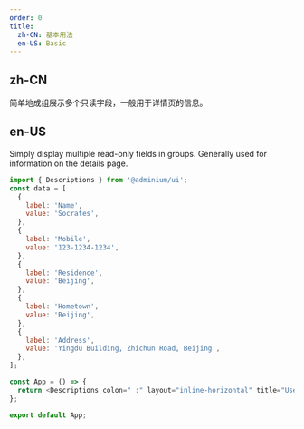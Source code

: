 ```yaml
---
order: 0
title:
  zh-CN: 基本用法
  en-US: Basic
---
```


## zh-CN

简单地成组展示多个只读字段，一般用于详情页的信息。

## en-US

Simply display multiple read-only fields in groups. Generally used for information on the details page.

```js
import { Descriptions } from '@adminium/ui';
const data = [
  {
    label: 'Name',
    value: 'Socrates',
  },
  {
    label: 'Mobile',
    value: '123-1234-1234',
  },
  {
    label: 'Residence',
    value: 'Beijing',
  },
  {
    label: 'Hometown',
    value: 'Beijing',
  },
  {
    label: 'Address',
    value: 'Yingdu Building, Zhichun Road, Beijing',
  },
];

const App = () => {
  return <Descriptions colon=" :" layout="inline-horizontal" title="User Info" data={data} />;
};

export default App;
```
